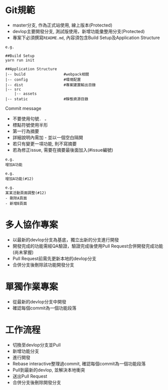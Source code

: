 # Git規範

* master分支, 作為正式站使用, 線上版本(Protected)
* devlop主要開發分支, 測試版使用，新增功能彙整用分支(Protected)
* 專案下必須撰寫`README.md`, 內容須包含Build Setup及Application Structure

```
e.g.

##Build Setup
yarn run init

##Application Structure
|-- build                 #webpack相關
|-- config                #環境配置
|-- dist                  #專案建置輸出目錄
|-- src
    |-- assets
|-- static                #靜態資源目錄
```

Commit message
* 不要使用句號`. ` `。`
* 標點符號使用半形
* 第一行為摘要
* 詳細說明內需加 - 並以一個空白隔開
* 若只有變更一項功能, 則不寫摘要
* 若為修正issue, 需要在摘要最後面加入(#issue編號)
```
e.g.
增加A功能
```
```
e.g.
增加A功能(#12)
```
```
e.g.
某某活動頁面調整(#12)
- 刪除A頁面
- 新增B頁面
```
# 多人協作專案
* 以最新的devlop分支為基底，獨立出新的分支進行開發
* 開發完成的功能需經QA驗證，驗證完成後使用Pull Request合併開發完成功能(尚未掌握)
* Pull Request前需先更新本地的devlop分支
* 合併分支後刪除該功能開發分支

# 單獨作業專案
* 從最新的devlop分支中開發
* 確認每個commit為一個功能段落

# 工作流程
* 切換至devlop分支並Pull
* 新增功能分支
* 進行開發
* Rebase interactive整理過commit, 確認每個commit為一個功能段落
* Pull到最新的devlop, 並解決本地衝突
* 送出Pull Request
* 合併分支後刪除開發分支